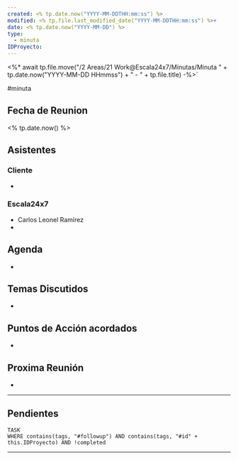 ```yaml
---
created: <% tp.date.now("YYYY-MM-DDTHH:mm:ss") %>
modified: <% tp.file.last_modified_date("YYYY-MM-DDTHH:mm:ss") %>+
date: <% tp.date.now("YYYY-MM-DD") %>
type:
  - minuta
IDProyecto:
---
```


<%* await tp.file.move("/2 Areas/21 Work@Escala24x7/Minutas/Minuta " + tp.date.now("YYYY-MM-DD HHmmss") + " - " + tp.file.title) -%>`

#minuta 

## Fecha de Reunion
<% tp.date.now() %>

## Asistentes

### Cliente
* 
### Escala24x7
- Carlos Leonel Ramírez
-  

## Agenda
* 
## Temas Discutidos
*  

## Puntos de Acción acordados
- 

## Proxima Reunión
*   

--- 
## Pendientes

```dataview
TASK
WHERE contains(tags, "#followup") AND contains(tags, "#id" + this.IDProyecto) AND !completed
```

---
